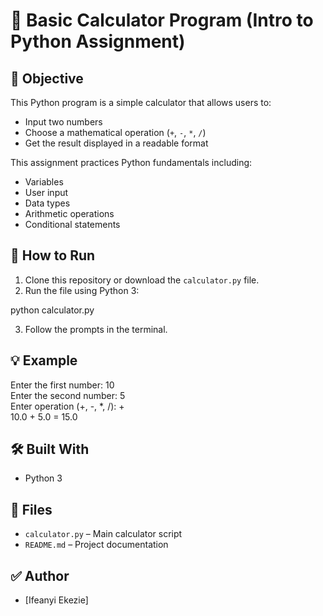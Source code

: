 # 🧮 Basic Calculator Program (Intro to Python Assignment)

## 📌 Objective

This Python program is a simple calculator that allows users to:
- Input two numbers
- Choose a mathematical operation (`+`, `-`, `*`, `/`)
- Get the result displayed in a readable format

This assignment practices Python fundamentals including:
- Variables
- User input
- Data types
- Arithmetic operations
- Conditional statements



## 🚀 How to Run

1. Clone this repository or download the `calculator.py` file.
2. Run the file using Python 3:


python calculator.py


3. Follow the prompts in the terminal.



## 💡 Example

Enter the first number: 10  
Enter the second number: 5  
Enter operation (+, -, *, /): +  
10.0 + 5.0 = 15.0




## 🛠 Built With

* Python 3


## 📂 Files

* `calculator.py` – Main calculator script
* `README.md` – Project documentation



## ✅ Author

* \[Ifeanyi Ekezie]
